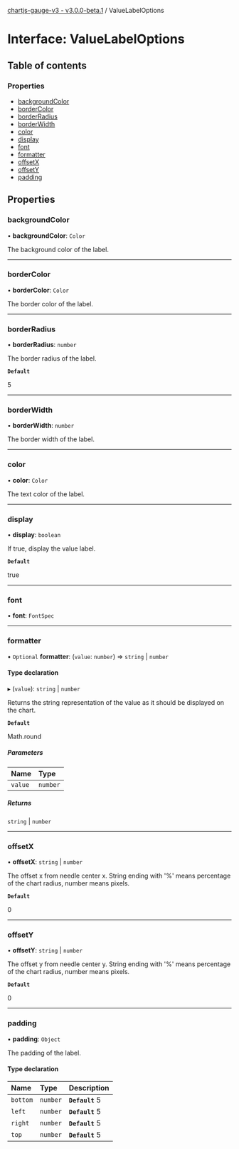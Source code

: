 [chartjs-gauge-v3 - v3.0.0-beta.1](../README.md) / ValueLabelOptions

# Interface: ValueLabelOptions

## Table of contents

### Properties

- [backgroundColor](ValueLabelOptions.md#backgroundcolor)
- [borderColor](ValueLabelOptions.md#bordercolor)
- [borderRadius](ValueLabelOptions.md#borderradius)
- [borderWidth](ValueLabelOptions.md#borderwidth)
- [color](ValueLabelOptions.md#color)
- [display](ValueLabelOptions.md#display)
- [font](ValueLabelOptions.md#font)
- [formatter](ValueLabelOptions.md#formatter)
- [offsetX](ValueLabelOptions.md#offsetx)
- [offsetY](ValueLabelOptions.md#offsety)
- [padding](ValueLabelOptions.md#padding)

## Properties

### backgroundColor

• **backgroundColor**: `Color`

The background color of the label.

___

### borderColor

• **borderColor**: `Color`

The border color of the label.

___

### borderRadius

• **borderRadius**: `number`

The border radius of the label.

**`Default`**

5

___

### borderWidth

• **borderWidth**: `number`

The border width of the label.

___

### color

• **color**: `Color`

The text color of the label.

___

### display

• **display**: `boolean`

If true, display the value label.

**`Default`**

true

___

### font

• **font**: `FontSpec`

___

### formatter

• `Optional` **formatter**: (`value`: `number`) => `string` \| `number`

#### Type declaration

▸ (`value`): `string` \| `number`

Returns the string representation of the value as it should be displayed on the chart.

**`Default`**

Math.round

##### Parameters

| Name | Type |
| :------ | :------ |
| `value` | `number` |

##### Returns

`string` \| `number`

___

### offsetX

• **offsetX**: `string` \| `number`

The offset x from needle center x.
String ending with '%' means percentage of the chart radius, number means pixels.

**`Default`**

0

___

### offsetY

• **offsetY**: `string` \| `number`

The offset y from needle center y.
String ending with '%' means percentage of the chart radius, number means pixels.

**`Default`**

0

___

### padding

• **padding**: `Object`

The padding of the label.

#### Type declaration

| Name | Type | Description |
| :------ | :------ | :------ |
| `bottom` | `number` | **`Default`**  5 |
| `left` | `number` | **`Default`**  5 |
| `right` | `number` | **`Default`**  5 |
| `top` | `number` | **`Default`**  5 |
